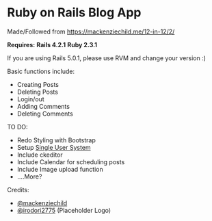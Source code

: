 # Ruby on Rails Blog App #

Made/Followed from https://mackenziechild.me/12-in-12/2/

**Requires:**
**Rails 4.2.1**
**Ruby 2.3.1**

If you are using Rails 5.0.1, please use RVM and change your version :)

Basic functions include:

* Creating Posts
* Deleting Posts
* Login/out
* Adding Comments
* Deleting Comments

TO DO:

* Redo Styling with Bootstrap
* Setup [Single User System](https://github.com/plataformatec/devise/wiki/How-To:-Set-up-devise-as-a-single-user-system)
* Include ckeditor
* Include Calendar for scheduling posts
* Include Image upload function
* ....More?

Credits:

* [@mackenziechild](https://twitter.com/mackenziechild)
* [@irodori2775](https://twitter.com/irodori2775) (Placeholder Logo)